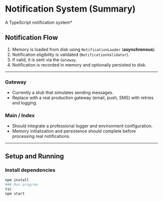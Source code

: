 # Notification System (Summary)

A TypeScript notification system*

## Notification Flow

1. Memory is loaded from disk using `NotificationLoader` (**asynchronous**).  
2. Notification eligibility is validated (`NotificationValidator`).  
3. If valid, it is sent via the `Gateway`.  
4. Notification is recorded in memory and optionally persisted to disk.

---

### Gateway

- Currently a stub that simulates sending messages.
- Replace with a real production gateway (email, push, SMS) with retries and logging.

### Main / Index

- Should integrate a professional logger and environment configuration.
- Memory initialization and persistence should complete before processing real notifications.

---

## Setup and Running

### Install dependencies

```bash
npm install
### Run program
tsc 
npm start
